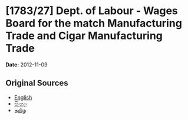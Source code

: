 # [1783/27] Dept. of Labour - Wages Board for the match Manufacturing Trade and Cigar Manufacturing Trade

**Date:** 2012-11-09

## Original Sources

- [English](https://documents.gov.lk/view/extra-gazettes/2012/11/1783-27_E.pdf)
- [සිංහල](https://documents.gov.lk/view/extra-gazettes/2012/11/1783-27_S.pdf)
- [தமிழ்](https://documents.gov.lk/view/extra-gazettes/2012/11/1783-27_T.pdf)
